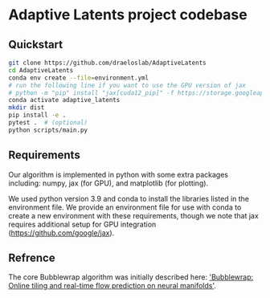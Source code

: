 # Adaptive Latents project codebase

## Quickstart
```bash
git clone https://github.com/draeloslab/AdaptiveLatents
cd AdaptiveLatents
conda env create --file=environment.yml
# run the following line if you want to use the GPU version of jax
# python -m "pip" install "jax[cuda12_pip]" -f https://storage.googleapis.com/jax-releases/jax_cuda_releases.html
conda activate adaptive_latents
mkdir dist
pip install -e .
pytest .  # (optional)
python scripts/main.py
```


## Requirements
Our algorithm is implemented in python with some extra packages including: numpy, jax (for GPU), and matplotlib (for plotting). 

We used python version 3.9 and conda to install the libraries listed in the environment file. 
We provide an environment file for use with conda to create a new environment with these requirements, though we note that jax requires additional setup for GPU integration (https://github.com/google/jax). 





## Refrence
The core Bubblewrap algorithm was initially described here: ['Bubblewrap: Online tiling and real-time flow prediction on neural manifolds'](https://proceedings.neurips.cc/paper/2021/hash/307eb8ee16198da891c521eca21464c1-Abstract.html).
